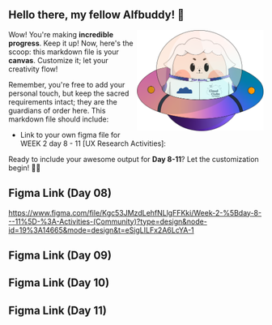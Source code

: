 ## Hello there, my fellow Alfbuddy! 💖

<img align="right" width="250px" src="../../assets/alf/alf-ufo.png">

Wow! You're making **incredible progress**. Keep it up! Now, here's the scoop: this markdown file is your **canvas**. Customize it; let your creativity flow!

Remember, you're free to add your personal touch, but keep the sacred requirements intact; they are the guardians of order here. This markdown file should include:
- Link to your own figma file for WEEK 2 day 8 - 11 [UX Research Activities]:


Ready to include your awesome output for **Day 8-11**? Let the customization begin! 🚀✨

<!-- You may now delete and modify the content of this file -->

## Figma Link (Day 08)
https://www.figma.com/file/Kgc53JMzdLehfNLlgFFKki/Week-2-%5Bday-8---11%5D-%3A-Activities-(Community)?type=design&node-id=19%3A14665&mode=design&t=eSigLILFx2A6LcYA-1

## Figma Link (Day 09)
## Figma Link (Day 10)
## Figma Link (Day 11)
